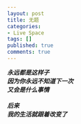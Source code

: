```yaml
---
layout: post
title: 无题
categories:
- Live Space
tags: []
published: true
comments: true
---
```

<p><span style="font-weight:bold;font-style:italic">永远都是这样子</span><br style="font-weight:bold;font-style:italic" /><span style="font-weight:bold;font-style:italic">因为你永远不知道下一次<br />又会是什么事情</span><br style="font-weight:bold;font-style:italic" /><br style="font-weight:bold;font-style:italic" /><span style="font-weight:bold;font-style:italic">后来<br />我的生活就跟着改变了</span></p>
